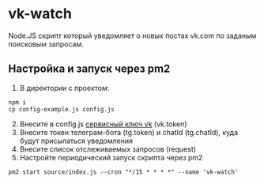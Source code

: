 # vk-watch
Node.JS скрипт который уведомляет о новых постах vk.com по заданым поисковым запросам.

## Настройка и запуск через pm2 
1. В директории с проектом: 
```
npm i
cp config-example.js config.js
```
2. Внесите в config.js [сервисный ключ vk](https://vk.com/dev/access_token?f=3.%20%D0%A1%D0%B5%D1%80%D0%B2%D0%B8%D1%81%D0%BD%D1%8B%D0%B9%20%D0%BA%D0%BB%D1%8E%D1%87%20%D0%B4%D0%BE%D1%81%D1%82%D1%83%D0%BF%D0%B0) (vk.token)
3. Внесите токен телеграм-бота (tg.token) и chatId (tg.chatId), куда будут присылаться уведомления
4. Внесите список отслеживаемых запросов (request)
5. Настройте периодический запуск скрипта через pm2
```
pm2 start source/index.js --cron "*/15 * * * *" --name 'vk-watch'
```
